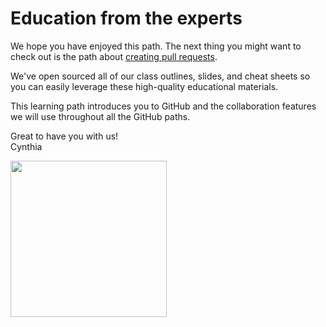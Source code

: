 # Education from the experts

We hope you have enjoyed this path. The next thing you might want to check out is the path about [creating pull requests](https://training.github.com/kit/modules/CONT-01_Understanding-github-flow.html).

We've open sourced all of our class outlines, slides, and cheat sheets so you can easily leverage these high-quality educational materials.

This learning path introduces you to GitHub and the collaboration features we will use throughout all the GitHub paths.

Great to have you with us!  
Cynthia

<img src="https://avatars3.githubusercontent.com/u/9950121?v=3&s=460" width="250px" height="250px">
